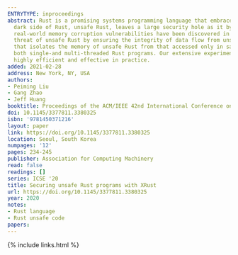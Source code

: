 ```yaml
---
ENTRYTYPE: inproceedings
abstract: Rust is a promising systems programming language that embraces both high-level memory safety and low-level resource manipulation. However, the
  dark side of Rust, unsafe Rust, leaves a large security hole as it bypasses the Rust type system in order to support low-level operations. Recently, several
  real-world memory corruption vulnerabilities have been discovered in Rust's standard libraries.We present XRust, a new technique that mitigates the security
  threat of unsafe Rust by ensuring the integrity of data flow from unsafe Rust code to safe Rust code. The cornerstone of XRust is a novel heap allocator
  that isolates the memory of unsafe Rust from that accessed only in safe Rust, and prevents any cross-region memory corruption. Our design of XRust supports
  both single-and multi-threaded Rust programs. Our extensive experiments on real-world Rust applications and standard libraries show that XRust is both
  highly efficient and effective in practice.
added: 2021-02-28
address: New York, NY, USA
authors:
- Peiming Liu
- Gang Zhao
- Jeff Huang
booktitle: Proceedings of the ACM/IEEE 42nd International Conference on Software Engineering
doi: 10.1145/3377811.3380325
isbn: '9781450371216'
layout: paper
link: https://doi.org/10.1145/3377811.3380325
location: Seoul, South Korea
numpages: '12'
pages: 234-245
publisher: Association for Computing Machinery
read: false
readings: []
series: ICSE '20
title: Securing unsafe Rust programs with XRust
url: https://doi.org/10.1145/3377811.3380325
year: 2020
notes:
- Rust language
- Rust unsafe code
papers:
---
```

{% include links.html %}
